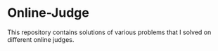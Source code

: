 # Online-Judge
This repository contains solutions of various problems that I solved on different online judges.
